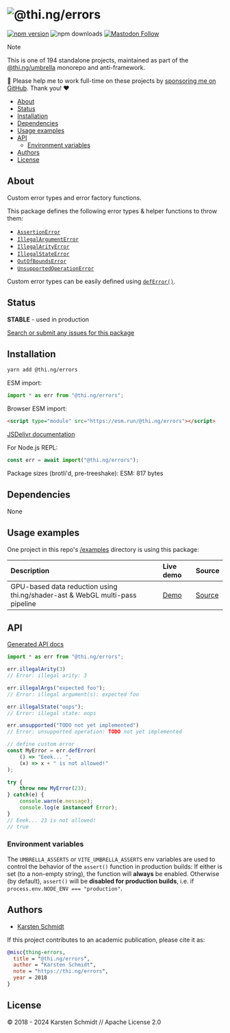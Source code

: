 <!-- This file is generated - DO NOT EDIT! -->
<!-- Please see: https://github.com/thi-ng/umbrella/blob/develop/CONTRIBUTING.md#changes-to-readme-files -->
# ![@thi.ng/errors](https://media.thi.ng/umbrella/banners-20230807/thing-errors.svg?d7513125)

[![npm version](https://img.shields.io/npm/v/@thi.ng/errors.svg)](https://www.npmjs.com/package/@thi.ng/errors)
![npm downloads](https://img.shields.io/npm/dm/@thi.ng/errors.svg)
[![Mastodon Follow](https://img.shields.io/mastodon/follow/109331703950160316?domain=https%3A%2F%2Fmastodon.thi.ng&style=social)](https://mastodon.thi.ng/@toxi)

> [!NOTE]
> This is one of 194 standalone projects, maintained as part
> of the [@thi.ng/umbrella](https://github.com/thi-ng/umbrella/) monorepo
> and anti-framework.
>
> 🚀 Please help me to work full-time on these projects by [sponsoring me on
> GitHub](https://github.com/sponsors/postspectacular). Thank you! ❤️

- [About](#about)
- [Status](#status)
- [Installation](#installation)
- [Dependencies](#dependencies)
- [Usage examples](#usage-examples)
- [API](#api)
  - [Environment variables](#environment-variables)
- [Authors](#authors)
- [License](#license)

## About

Custom error types and error factory functions.

This package defines the following error types & helper functions to throw them:

- [`AssertionError`](https://github.com/thi-ng/umbrella/tree/develop/packages/errors/src/assert.ts)
- [`IllegalArgumentError`](https://github.com/thi-ng/umbrella/tree/develop/packages/errors/src/illegal-arguments.ts)
- [`IllegalArityError`](https://github.com/thi-ng/umbrella/tree/develop/packages/errors/src/illegal-arity.ts)
- [`IllegalStateError`](https://github.com/thi-ng/umbrella/tree/develop/packages/errors/src/illegal-statre.ts)
- [`OutOfBoundsError`](https://github.com/thi-ng/umbrella/tree/develop/packages/errors/src/out-of-bounds.ts)
- [`UnsupportedOperationError`](https://github.com/thi-ng/umbrella/tree/develop/packages/errors/src/unsupported.ts)

Custom error types can be easily defined using
[`defError()`](https://github.com/thi-ng/umbrella/tree/develop/packages/errors/src/deferror.ts).

## Status

**STABLE** - used in production

[Search or submit any issues for this package](https://github.com/thi-ng/umbrella/issues?q=%5Berrors%5D+in%3Atitle)

## Installation

```bash
yarn add @thi.ng/errors
```

ESM import:

```ts
import * as err from "@thi.ng/errors";
```

Browser ESM import:

```html
<script type="module" src="https://esm.run/@thi.ng/errors"></script>
```

[JSDelivr documentation](https://www.jsdelivr.com/)

For Node.js REPL:

```js
const err = await import("@thi.ng/errors");
```

Package sizes (brotli'd, pre-treeshake): ESM: 817 bytes

## Dependencies

None

## Usage examples

One project in this repo's
[/examples](https://github.com/thi-ng/umbrella/tree/develop/examples)
directory is using this package:

| Description                                                                  | Live demo                                          | Source                                                                          |
|:-----------------------------------------------------------------------------|:---------------------------------------------------|:--------------------------------------------------------------------------------|
| GPU-based data reduction using thi.ng/shader-ast & WebGL multi-pass pipeline | [Demo](https://demo.thi.ng/umbrella/gpgpu-reduce/) | [Source](https://github.com/thi-ng/umbrella/tree/develop/examples/gpgpu-reduce) |

## API

[Generated API docs](https://docs.thi.ng/umbrella/errors/)

```ts
import * as err from "@thi.ng/errors";

err.illegalArity(3)
// Error: illegal arity: 3

err.illegalArgs("expected foo");
// Error: illegal argument(s): expected foo

err.illegalState("oops");
// Error: illegal state: oops

err.unsupported("TODO not yet implemented")
// Error: unsupported operation: TODO not yet implemented

// define custom error
const MyError = err.defError(
    () => "Eeek... ",
    (x) => x + " is not allowed!"
);

try {
    throw new MyError(23);
} catch(e) {
    console.warn(e.message);
    console.log(e instanceof Error);
}
// Eeek... 23 is not allowed!
// true
```

### Environment variables

The `UMBRELLA_ASSERTS` or `VITE_UMBRELLA_ASSERTS` env variables are
used to control the behavior of the `assert()` function in production builds: If
either is set (to a non-empty string), the function will **always** be enabled.
Otherwise (by default), `assert()` will be **disabled for production builds**,
i.e. if `process.env.NODE_ENV === "production"`.

## Authors

- [Karsten Schmidt](https://thi.ng)

If this project contributes to an academic publication, please cite it as:

```bibtex
@misc{thing-errors,
  title = "@thi.ng/errors",
  author = "Karsten Schmidt",
  note = "https://thi.ng/errors",
  year = 2018
}
```

## License

&copy; 2018 - 2024 Karsten Schmidt // Apache License 2.0
